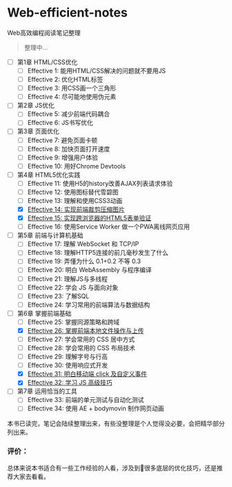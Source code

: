 # Web-efficient-notes
Web高效编程阅读笔记整理

> 整理中...

- [ ] 第1章 HTML/CSS优化
  - [ ] Effective 1: 能用HTML/CSS解决的问题就不要用JS
  - [ ] Effective 2: 优化HTML标签
  - [ ] Effective 3: 用CSS画一个三角形
  - [ ] Effective 4: 尽可能地使用伪元素
- [ ] 第2章 JS优化
  - [ ] Effective 5: 减少前端代码耦合
  - [ ] Effective 6: JS书写优化
- [ ] 第3章 页面优化
  - [ ] Effective 7: 避免页面卡顿
  - [ ] Effective 8: 加快页面打开速度
  - [ ] Effective 9: 增强用户体验
  - [ ] Effective 10: 用好Chrome Devtools
- [ ] 第4章 HTML5优化实践
  - [ ] Effective 11: 使用H5的history改善AJAX列表请求体验
  - [ ] Effective 12: 使用图标替代雪碧图
  - [ ] Effective 13: 理解和使用CSS3动画
  - [x] [Effective 14: 实现前端裁剪压缩图片](https://github.com/lsxlsxxslxsl/Web-efficient-notes/blob/master/post/Effective%2014/%E5%AE%9E%E7%8E%B0%E5%89%8D%E7%AB%AF%E8%A3%81%E5%89%AA%E5%8E%8B%E7%BC%A9%E5%9B%BE%E7%89%87.md)
  - [x] [Effective 15: 实现跨浏览器的HTML5表单验证](https://github.com/lsxlsxxslxsl/Web-efficient-notes/blob/master/post/Effective%2015/%E5%AE%9E%E7%8E%B0%E8%B7%A8%E6%B5%8F%E8%A7%88%E5%99%A8%E7%9A%84HTML5%E8%A1%A8%E5%8D%95%E9%AA%8C%E8%AF%81.md)
  - [ ] Effective 16: 使用Service Worker 做一个PWA离线网页应用
- [ ] 第5章 前端与计算机基础
  - [ ] Effective 17: 理解 WebSocket 和 TCP/IP
  - [ ] Effective 18: 理解HTTP5连接的前几毫秒发生了什么
  - [ ] Effective 19: 弄懂为什么 0.1+0.2 不等 0.3
  - [ ] Effective 20: 明白 WebAssembly 与程序编译
  - [ ] Effective 21: 理解JS与多线程
  - [ ] Effective 22: 学会 JS 与面向对象
  - [ ] Effective 23: 了解SQL
  - [ ] Effective 24: 学习常用的前端算法与数据结构
- [ ] 第6章 掌握前端基础
  - [ ] Effective 25: 掌握同源策略和跨域
  - [x] [Effective 26: 掌握前端本地文件操作与上传](https://github.com/lsxlsxxslxsl/Web-efficient-notes/blob/master/post/Effective%2026/%E6%8E%8C%E6%8F%A1%E5%89%8D%E7%AB%AF%E6%9C%AC%E5%9C%B0%E6%96%87%E4%BB%B6%E6%93%8D%E4%BD%9C%E4%B8%8E%E4%B8%8A%E4%BC%A0.md)
  - [ ] Effective 27: 学会常用的 CSS 居中方式
  - [ ] Effective 28: 学会常用的 CSS 布局技术
  - [ ] Effective 29: 理解字号与行高
  - [ ] Effective 30: 使用响应式开发
  - [x] [Effective 31: 明白移动端 click 及自定义事件](https://github.com/lsxlsxxslxsl/Web-efficient-notes/blob/master/post/Effective%2031/%E7%90%86%E8%A7%A3%E7%A7%BB%E5%8A%A8%E7%AB%AFclick%E5%8F%8A%E8%87%AA%E5%AE%9A%E4%B9%89%E4%BA%8B%E4%BB%B6.md)
  - [x] [Effective 32: 学习 JS 高级技巧](https://github.com/lsxlsxxslxsl/Web-efficient-notes/blob/master/post/Effective%2032/%E5%AD%A6%E4%B9%A0JS%E9%AB%98%E7%BA%A7%E6%8A%80%E5%B7%A7.md)
- [ ] 第7章 运用恰当的工具
  - [ ] Effective 33: 前端的单元测试与自动化测试
  - [ ] Effective 34: 使用 AE + bodymovin 制作网页动画

本书已读完，笔记会陆续整理出来，有些没整理是个人觉得没必要，会把精华部分列出来。

### 评价：

总体来说本书适合有一些工作经验的人看，涉及到很多底层的优化技巧，还是推荐大家去看看。